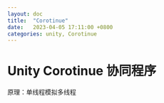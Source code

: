 ```yaml
---
layout: doc
title:  "Corotinue"
date:   2023-04-05 17:11:00 +0800
categories: unity, Corotinue
---
```


# Unity Corotinue 协同程序
原理：单线程模拟多线程
